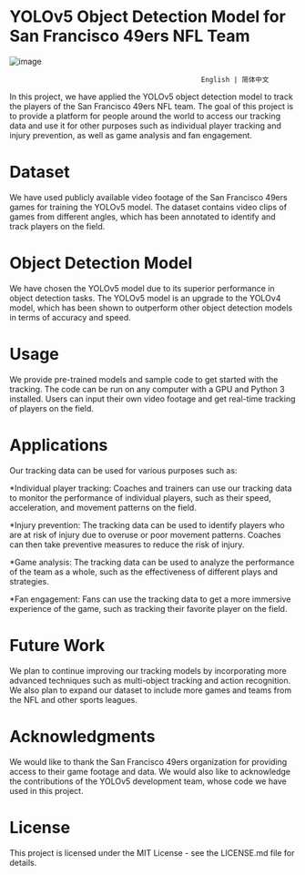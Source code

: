 # YOLOv5 Object Detection Model for San Francisco 49ers NFL Team


![image](https://user-images.githubusercontent.com/105885650/218123827-9b0d06e5-0047-4a55-a625-ac9a496cfc07.png)

                                                   English | 简体中文 
                                                   
In this project, we have applied the YOLOv5 object detection model to track the players of the San Francisco 49ers NFL team. The goal of this project is to provide a platform for people around the world to access our tracking data and use it for other purposes such as individual player tracking and injury prevention, as well as game analysis and fan engagement.

# Dataset
We have used publicly available video footage of the San Francisco 49ers games for training the YOLOv5 model. The dataset contains video clips of games from different angles, which has been annotated to identify and track players on the field.

# Object Detection Model
We have chosen the YOLOv5 model due to its superior performance in object detection tasks. The YOLOv5 model is an upgrade to the YOLOv4 model, which has been shown to outperform other object detection models in terms of accuracy and speed.

# Usage
We provide pre-trained models and sample code to get started with the tracking. The code can be run on any computer with a GPU and Python 3 installed. Users can input their own video footage and get real-time tracking of players on the field.

# Applications
Our tracking data can be used for various purposes such as:

*Individual player tracking: Coaches and trainers can use our tracking data to monitor the performance of individual players, such as their speed, acceleration, and movement patterns on the field.

*Injury prevention: The tracking data can be used to identify players who are at risk of injury due to overuse or poor movement patterns. Coaches can then take preventive measures to reduce the risk of injury.

*Game analysis: The tracking data can be used to analyze the performance of the team as a whole, such as the effectiveness of different plays and strategies.

*Fan engagement: Fans can use the tracking data to get a more immersive experience of the game, such as tracking their favorite player on the field.

# Future Work
We plan to continue improving our tracking models by incorporating more advanced techniques such as multi-object tracking and action recognition. We also plan to expand our dataset to include more games and teams from the NFL and other sports leagues.

# Acknowledgments
We would like to thank the San Francisco 49ers organization for providing access to their game footage and data. We would also like to acknowledge the contributions of the YOLOv5 development team, whose code we have used in this project.

# License
This project is licensed under the MIT License - see the LICENSE.md file for details.


